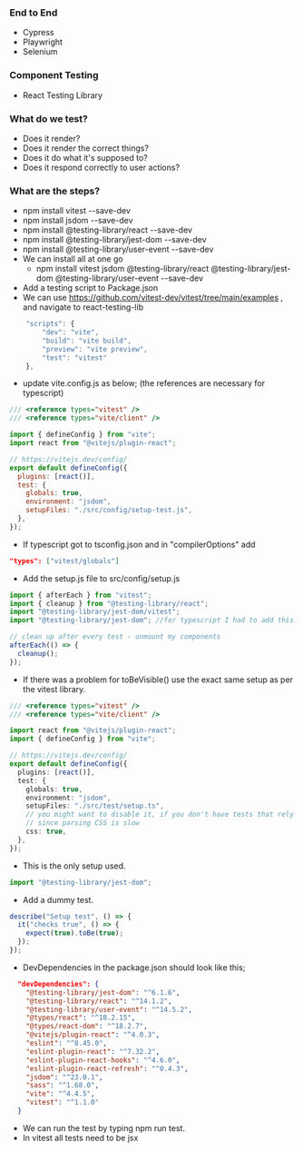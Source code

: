 ### End to End

- Cypress
- Playwright
- Selenium

### Component Testing

- React Testing Library

### What do we test?

- Does it render?
- Does it render the correct things?
- Does it do what it's supposed to?
- Does it respond correctly to user actions?

### What are the steps?

- npm install vitest --save-dev
- npm install jsdom --save-dev
- npm install @testing-library/react --save-dev
- npm install @testing-library/jest-dom --save-dev
- npm install @testing-library/user-event --save-dev
- We can install all at one go
  - npm install vitest jsdom @testing-library/react @testing-library/jest-dom @testing-library/user-event --save-dev
- Add a testing script to Package.json
- We can use https://github.com/vitest-dev/vitest/tree/main/examples , and navigate to react-testing-lib

```jsx
    "scripts": {
        "dev": "vite",
        "build": "vite build",
        "preview": "vite preview",
        "test": "vitest"
    },
```

- update vite.config.js as below; (the references are necessary for typescript)

```js
/// <reference types="vitest" />
/// <reference types="vite/client" />

import { defineConfig } from "vite";
import react from "@vitejs/plugin-react";

// https://vitejs.dev/config/
export default defineConfig({
  plugins: [react()],
  test: {
    globals: true,
    environment: "jsdom",
    setupFiles: "./src/config/setup-test.js",
  },
});
```

- If typescript got to tsconfig.json and in "compilerOptions" add

```json
"types": ["vitest/globals"]
```

- Add the setup.js file to src/config/setup.js

```js
import { afterEach } from "vitest";
import { cleanup } from "@testing-library/react";
import "@testing-library/jest-dom/vitest";
import "@testing-library/jest-dom"; //for typescript I had to add this line

// clean up after every test - unmount my components
afterEach(() => {
  cleanup();
});
```

- If there was a problem for toBeVisible() use the exact same setup as per the vitest library.

```ts
/// <reference types="vitest" />
/// <reference types="vite/client" />

import react from "@vitejs/plugin-react";
import { defineConfig } from "vite";

// https://vitejs.dev/config/
export default defineConfig({
  plugins: [react()],
  test: {
    globals: true,
    environment: "jsdom",
    setupFiles: "./src/test/setup.ts",
    // you might want to disable it, if you don't have tests that rely on CSS
    // since parsing CSS is slow
    css: true,
  },
});
```

- This is the only setup used.

```ts
import "@testing-library/jest-dom";
```

- Add a dummy test.

```jsx
describe("Setup test", () => {
  it("checks true", () => {
    expect(true).toBe(true);
  });
});
```

- DevDependencies in the package.json should look like this;

```json
  "devDependencies": {
    "@testing-library/jest-dom": "^6.1.6",
    "@testing-library/react": "^14.1.2",
    "@testing-library/user-event": "^14.5.2",
    "@types/react": "^18.2.15",
    "@types/react-dom": "^18.2.7",
    "@vitejs/plugin-react": "^4.0.3",
    "eslint": "^8.45.0",
    "eslint-plugin-react": "^7.32.2",
    "eslint-plugin-react-hooks": "^4.6.0",
    "eslint-plugin-react-refresh": "^0.4.3",
    "jsdom": "^23.0.1",
    "sass": "^1.68.0",
    "vite": "^4.4.5",
    "vitest": "^1.1.0"
  }
```

- We can run the test by typing npm run test.
- In vitest all tests need to be jsx
